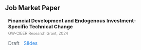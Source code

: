 <link rel="stylesheet" href="https://cdnjs.cloudflare.com/ajax/libs/font-awesome/6.5.1/css/all.min.css"/>

<h2 id="jmp" style="margin: 2px 0px 20px;">Job Market Paper</h2>
<h3 style="margin:0 10px 5px;">Financial Development and Endogenous Investment-Specific Technical Change</h3>
<p style="margin:0 10px 15px; font-size:90%; color:gray;"> GW-CIBER Research Grant, 2024 </p>

<!--<p style="margin:0 10px 15px;"> 
How does financial development affect economic growth? I revisit this long-standing question in economics by presenting a previously unexplored mechanism in the finance-growth relationship: financial development fosters growth by accelerating the rate at which investment goods improve over time. Empirically, I show that financial development is positively associated with the productivity growth of investment goods production relative to consumption goods production, and that investment goods production relies more heavily on high-R&D industries than consumption goods production. To explain these empirical patterns, I develop a multi-sector R&D-based growth model with financial frictions. In the model, financial development disproportionately enhances the productivity growth of high-R&D industries, as these industries depend heavily on external financing. Since investment goods production is more reliant on high-R&D industries than consumption goods production, it benefits more from financial development. Consequently, investment goods production becomes more efficient, leading to a faster increase in its productivity relative to consumption goods production.
</p>-->

<div style="margin: 5px 10px 20px;">
    <a href="" target="_blank" style="text-decoration:none; display:inline-block;">
    <i class="fa-solid fa-file-lines" style="font-size:20px; color:#6c757d;"></i>
    <span style="font-size:16px; color:#6c757d;">Draft</span>
  </a>
  
  <a href="" target="_blank" style="text-decoration:none; display:inline-block; margin-left:10px;">
    <i class="fa-solid fa-display" style="font-size:20px; color:#3a8ee6;"></i>
    <span style="font-size:16px; color:#3a8ee6;">Slides</span>
  </a>
</div>

<!--
-->
